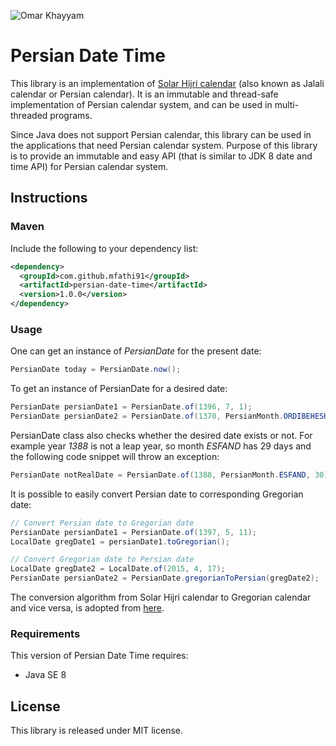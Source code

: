 ![Omar Khayyam](http://www.untoldiran.com/image/khayam02.jpg)

# Persian Date Time

This library is an implementation of [Solar Hijri calendar](https://en.wikipedia.org/wiki/Solar_Hijri_calendar) (also known as Jalali calendar or Persian calendar). It is an immutable and thread-safe implementation of Persian calendar system, and can be used in multi-threaded
programs.

Since Java does not support Persian calendar, this library can be used in the applications that need Persian calendar system. Purpose of this library is to provide an immutable and easy API (that is similar to JDK 8 date and time API) for Persian calendar system.

## Instructions

### Maven
Include the following to your dependency list:
```xml
<dependency>
  <groupId>com.github.mfathi91</groupId>
  <artifactId>persian-date-time</artifactId>
  <version>1.0.0</version>
</dependency>
```

### Usage
One can get an instance of _PersianDate_ for the present date:
```java
PersianDate today = PersianDate.now();
```

To get an instance of PersianDate for a desired date:
```java
PersianDate persianDate1 = PersianDate.of(1396, 7, 1);
PersianDate persianDate2 = PersianDate.of(1370, PersianMonth.ORDIBEHESHT, 31);
```
PersianDate class also checks whether the desired date exists or not. For example year _1388_ is not a leap year, so month _ESFAND_ has 29 days and the following code snippet will throw an exception:
```java
PersianDate notRealDate = PersianDate.of(1388, PersianMonth.ESFAND, 30);    // An exception will be thrown
```

It is possible to easily convert Persian date to corresponding Gregorian date:
```java
// Convert Persian date to Gregorian date
PersianDate persianDate1 = PersianDate.of(1397, 5, 11);
LocalDate gregDate1 = persianDate1.toGregorian();

// Convert Gregorian date to Persian date
LocalDate gregDate2 = LocalDate.of(2015, 4, 17);
PersianDate persianDate2 = PersianDate.gregorianToPersian(gregDate2);
```
The conversion algorithm from Solar Hijri calendar to Gregorian calendar and vice versa, is adopted from [here](http://www.fourmilab.ch/documents/calendar/).

### Requirements
This version of Persian Date Time requires:
 * Java SE 8

## License
This library is released under MIT license.